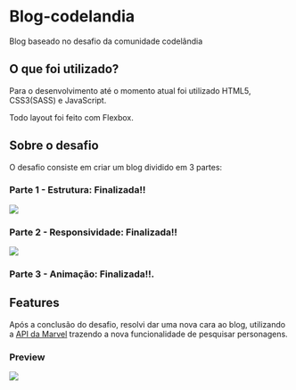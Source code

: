 # Blog-codelandia
Blog baseado no desafio da comunidade codelândia

## O que foi utilizado?
Para o desenvolvimento até o momento atual foi utilizado HTML5, CSS3(SASS) e JavaScript.

Todo layout foi feito com Flexbox.

## Sobre o desafio
O desafio consiste em criar um blog dividido em 3 partes:

### Parte 1 - Estrutura: Finalizada!!</br>

<image src="https://raw.githubusercontent.com/LeSales/blog-codelandia/main/images/desafio1.PNG">

### Parte 2 - Responsividade: Finalizada!!</br>

<image src="https://raw.githubusercontent.com/LeSales/blog-codelandia/main/images/desafio1-2.PNG">

### Parte 3 - Animação: Finalizada!!.</br>

## Features
Após a conclusão do desafio, resolvi dar uma nova cara ao blog, utilizando a <a href="https://developer.marvel.com/" target="_blank">API da Marvel</a> trazendo a nova funcionalidade de pesquisar personagens.

### Preview 

<image src="https://raw.githubusercontent.com/LeSales/blog-codelandia/main/images/desafio-api-marvel.PNG">

